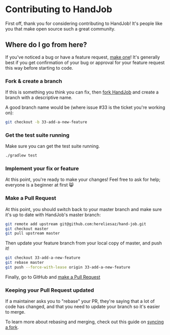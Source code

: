 # Contributing to HandJob

First off, thank you for considering contributing to HandJob! It's people like you that make open source such a great community.

## Where do I go from here?

If you've noticed a bug or have a feature request, [make one](https://github.com/hereliesaz/hand-job/issues/new)! It's generally best if you get confirmation of your bug or approval for your feature request this way before starting to code.

### Fork & create a branch

If this is something you think you can fix, then [fork HandJob](https://github.com/hereliesaz/hand-job/fork) and create a branch with a descriptive name.

A good branch name would be (where issue #33 is the ticket you're working on):

```sh
git checkout -b 33-add-a-new-feature
```

### Get the test suite running

Make sure you can get the test suite running.

```sh
./gradlew test
```

### Implement your fix or feature

At this point, you're ready to make your changes! Feel free to ask for help; everyone is a beginner at first :smile_cat:

### Make a Pull Request

At this point, you should switch back to your master branch and make sure it's up to date with HandJob's master branch:

```sh
git remote add upstream git@github.com:hereliesaz/hand-job.git
git checkout master
git pull upstream master
```

Then update your feature branch from your local copy of master, and push it!

```sh
git checkout 33-add-a-new-feature
git rebase master
git push --force-with-lease origin 33-add-a-new-feature
```

Finally, go to GitHub and [make a Pull Request](https://github.com/hereliesaz/hand-job/compare)

### Keeping your Pull Request updated

If a maintainer asks you to "rebase" your PR, they're saying that a lot of code has changed, and that you need to update your branch so it's easier to merge.

To learn more about rebasing and merging, check out this guide on [syncing a fork](https://help.github.com/articles/syncing-a-fork).
